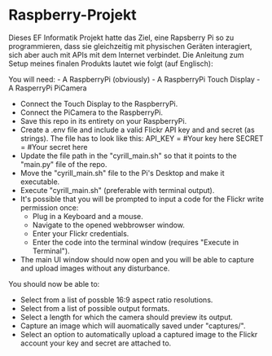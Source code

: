 # Raspberry-Projekt
Dieses EF Informatik Projekt hatte das Ziel, eine Rapsberry Pi so zu programmieren, dass sie gleichzeitig mit physischen Geräten interagiert, sich aber auch mit APIs mit dem Internet verbindet. Die Anleitung zum Setup meines finalen Produkts lautet wie folgt (auf Englisch):

You will need:
    - A RaspberryPi (obviously)
    - A RaspberryPi Touch Display
    - A RasperryPi PiCamera

- Connect the Touch Display to the RaspberryPi.
- Connect the PiCamera to the RaspberryPi.
- Save this repo in its entirety on your RaspberryPi.
- Create a .env file and include a valid Flickr API key and and secret (as strings).
    The file has to look like this:
        API_KEY = #Your key here
        SECRET = #Your secret here
- Update the file path in the "cyrill_main.sh" so that it points to the "main.py" file of the repo.
- Move the "cyrill_main.sh" file to the Pi's Desktop and make it executable.
- Execute "cyrill_main.sh" (preferable with terminal output).
- It's possible that you will be prompted to input a code for the Flickr write permission once:
    - Plug in a Keyboard and a mouse.
    - Navigate to the opened webbrowser window.
    - Enter your Flickr credentials.
    - Enter the code into the terminal window (requires "Execute in Terminal").
- The main UI window should now open and you will be able to capture and upload images without any disturbance.

You should now be able to:
- Select from a list of possble 16:9 aspect ratio resolutions.
- Select from a list of possible output formats.
- Select a length for which the camera should preview its output.
- Capture an image which will auomatically saved under "captures/".
- Select an option to automatically upload a captured image to the Flickr account your key and secret are attached to.